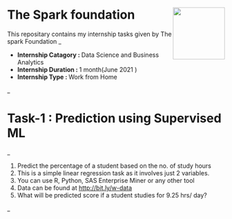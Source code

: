 #  The Spark foundation <img align=right height=120 width=120 src="https://www.thesparksfoundationsingapore.org/images/logo_small.png">
This repositary contains my internship tasks given by The spark Foundation
  _<ul>
    <li><b>Internship Catagory : </b>Data Science and Business Analytics</li>
    <li><b>Internship Duration : </b>1 month(June 2021 )</li>
    <li><b>Internship Type     : </b>Work from Home</li>
  </ul>_
  
  
# Task-1 : Prediction using Supervised ML
  _<ol>
       <li>Predict the percentage of a student based on the no. of study hours</li>
       <li>This is a simple linear regression task as it involves just 2 variables.</li>
       <li>You can use R, Python, SAS Enterprise Miner or any other tool </li>
       <li>Data can be found at http://bit.ly/w-data</li>
       <li>What will be predicted score if a student studies for 9.25 hrs/ day?</li>
  </ol>_
